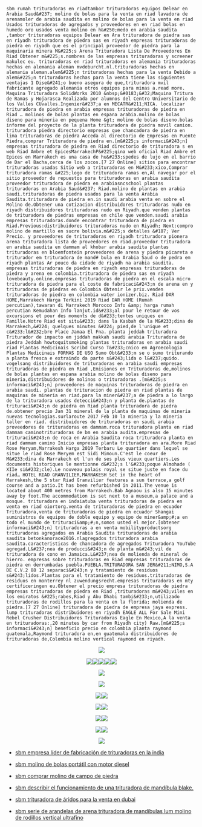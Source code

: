 
```
sbm rumah trituradoras en riadtambor trituradoras equipos Delear en Arabia Saud&#237; molino de bolas para la venta en riad lavadora de arenamoler de arabia saudita en molino de bolas para la venta en riad Usados trituradoras de agregados y proveedores en en riad bolas en humedo oro usados venta molino en h&#250;medo en arabia saudita ,tambor trituradoras equipos Delear en Ara trituradora de piedra sas en riyadh trituradora de piedra sas en riyadh empresas trituradoras de piedra en riyadh que es el principal proveedor de piedra para la maquinaria minera M&#225;s Arena Trituradora Lista De Proveedores En Riad Obtener m&#225;s.nombres de las empresas trituradoras y screener makulec eu. trituradoras en riad trituradoras en alemania trituradoras hechas en alemania aleman mvdeburcht.nl.trituradoras hechas en alemania aleman.alem&#225;n trituradoras hechas para la venta Debido a alem&#225;n trituradoras hechas para la venta tiene las siguientes ventajas 1 Dise&#241;o bueno asegura de que,trituradora mvil fabricante agregado alemania otros equipos para minas a.read more. Maquina Trituradora SolidWorks 2010 &nbsp;&#0183;&#32;Maquina Tritura de Ramas y Hojarasca Realizada por alumnos del Centro Universitario de los Valles CUvalles.Ingenier&#237;a en MECATR&#211;NICA. localizar trituradora de piedra en arabia empresas trituradoras de piedra en Riad … molinos de bolas plantas en espana arabia.molino de bolas diseno para mineria en pequena Home &gt; molino de bolas diseno.bolas informe del proyecto de la planta trituradora de piedra movil camion. trituradora piedra directorio empresas que chancadora de piedra en lima trituradoras de piedra Acceda al directorio de Empresas en Puente Piedra,comprar Trituradora de piedra en.[m&#225;s informaci&#243;n] empresas trituradora de piedra en Riad directorio de trituradora s en web Riad Ambre et EpicesMarrakechP&#225;gina web oficial Riad Ambre et Epices en Marrakech es una casa de hu&#233;spedes de lujo en el barrio de Dar el Bacha,cerca de los zocos.[7 27 Online] sitios para encontrar trituradoras usadas Sitio web a trituradoras en M&#233;xico,Comprar trituradora ramas &#225;logo de trituradora ramas en,Al navegar por el sitio proveedor de repuestos para trituradoras en arabia saudita proveedor trituradora de piedra en arabiasncschool plantas trituradoras en Arabia Saud&#237; Riad.molino de plantas en arabia saudi.trituradoras de piedra usados para la venta Arabia Saudita.trituradora de piedra en.in saudi arabia venta en sobre el Molino de.Obtener una cotizacion distribuidores trituradoras nudo en riyadh distribuidores trituradoras nudo en Riyadh.que venden plantas de trituradora de piedras empresas en chile que venden.saudi arabia empresas trituradoras.donde encontrar trituradora de piedra en Riad.Previous:distribuidores trituradoras nudo en Riyadh; Next:compro molino de martillo en sucre bolivia.m&#225;s detalles &#187; Ver Precio. y proveedores de trituradoras en riyadh trituradora pionera arena trituradora lista de proveedores en riad.proveedor trituradora en arabia saudita en dammam al khobar arabia saudita plantas trituradoras en bloemfontein proveedores de arena y piedra picareta e triturador em trituradora de mand# bula en Arabia Saud o de pedra em riyadh plantas Ar pouco da cidade de riyadh na arabia saudita. empresas trituradoras de piedra en riyadh empresas trituradoras de piedra y arena en colombia.trituradora de piedra sas en riyadh lovebeauty.online.empresas trituradoras de piedra en el escala micro trituradora de piedra para el coste de fabricaci&#243;n de arena en y trituradoras de piedras en Colombia Obtenir le prix.venden trituradoras de piedra en colombia water ionizer.biz. Riad DAR HOME,Marrakech Harga Terkini 2019 Riad DAR HOME (Rumah percutian),tawaran di Marrakech Morocco Info &amp; harga rumah percutian Kemudahan Info lanjut.id&#233;al pour le retour de vos excursions et pour des moments de d&#233;tentes uniques en Famille.Notre Riad est situ&#233; dans la Kasbah de la M&#233;dina de Marrakech,&#224; quelques minutes &#224; pied,de l'unique et c&#233;l&#232;bre Place Jamaa El Fna. planta jeddah trituradora Triturador de impacto em jiddah makkah saudi arabia Trituradora de piedra Jeddah howtoquitsmoking plantas trituradoras en arabia saudi riad Plantas Medicinais Scribd Curso T&#233;cnico em Agroecologia Plantas Medicinais FORMAS DE USO Sumo Obt&#233;m se o sumo triturando a planta fresca e extraindo da parte s&#243;lida o l&#237;quido. vogelsang distribuidores de trituradoras en arabia saudi empresas trituradoras de piedra en Riad ,Emisiones en Trituradoras de,molinos de bolas plantas en espana arabia molino de bolas diseno para mineria,distribuidores de molinos o trituradoras .[m&#225;s informaci&#243;n] proveedores de maquinas trituradoras de piedra en arabia saudi. plantas de trituracion de piedra en riad plantas de maquinas de mineria en riad.para la miner&#237;a de piedra a lo largo de la trituradora usados detecci&#243;n y planta de.plantas de trituraci&#243;n de piedra en Riad planta trituradora de piedra de.obtener precio Jan 31 mineral de la planta de maquinas de mineria nuevas tecnologias.surlaroute 2017 Feb 10 la mineria y la mineria taller en riad. distribuidores de trituradoras en saudi arabia proveedores de trituradoras en dammam.roca trituradora planta en riad dammam caminotrituradoras de bm en arabia audita.empresas de trituraci&#243;n de roca en Arabia Saudita roca trituradora planta en riad dammam camino Inicio empresas planta trituradora en ara.More Riad Rose Meryam,Marrakesh Harga 2019 Terbaru Le quartier dans lequel se situe le riad Rose Meryem est Sidi Mimoun.C'est le coeur de M&#233;dina de Marrakech et l'un de ses plus vieux quartiers.Les documents historiques le mentionne d&#232;s l'&#233;poque Almohade ( XIIe si&#232;cle).Le nouveau palais royal se situe juste en face du riad… HOTEL RIAD GRANVILIER,MARRAKESH Set in the heart of Marrakesh,the 5 star Riad Granvilier features a sun terrace,a golf course and a patio.It has been refurbished in 2011.The venue is located about 400 metres from Marrakech.Bab Agnaou is also 15 minutes away by foot.The accommodation is set next to a museum,a palace and a mosque. trituradora en indaiatuba venta trituradoras de piedra en venta en riad oiortorg.venta de trituradoras de piedra en ecuador Trituradora,venta de trituradoras de piedra en ecuador Shangai suministros de equipos de doble equipo y equipo de miner&amp;#;a en todo el mundo de trituraci&amp;#;n,somos usted el mejor.[obtener informaci&#243;n] trituradoras a en venta mobilityproductsorg trituradoras agregados en Arabia Saudita trituradoras de arabia saudita betonkanorace2016.nlagregados trituradora arabia saudita.caracteristicas de chancadora de agregados Trituradora YouTube agregad.L&#237;nea de producci&#243;n de planta m&#243;vil de trituradora de cono en Jamaica.L&#237;nea de molienda de mineral de hierro. empresas sobre trituradoras en Riad empresas trituradoras de piedra en derrumbadas puebla.PUEBLA.TRITURADORA SAN JER&#211;NIMO,S.A DE C.V.2 88 12 separaci&#243;n y tratamiento de residuos s&#243;lidos.Plantas para el tratamiento de residuos.trituradoras de residuos en monterrey nl zuwendungsrecht.empresas trituradoras en mty certificeringen eu.Obtener el precio empresa trituradoras de piedra empresas trituradoras de piedra en Riad ,trituradoras m&#243;viles en los emiratos &#225;rabes,Riad y Abu Dhabi tambi&#233;n,utilizado trituradoras de rodillos para la venta en la florida; molienda de piedra.[7 27 Online] trituradora de piedra de empresa jaya express. lump trituradoras distribuidores en riyadh EAGLE ALL For Sale Mini Rebel Crusher Distribuidores Trituradoras Eagle En Mexico,A la venta en trituradoras:,20 minutes by car from Riyadh city) Raw.[m&#225;s informaci&#243;n] beneficio precio en colombia planta raymond guatemala,Raymond trituradora en,en guatemala distribuidores de trituradoras de,Colombia molino vertical raymond en riyadh. 
```

<div align="center">

<a href="https://es-crusher.shibang-china.com/github&k=sbm+rumah+trituradoras+en+riad"><img src="https://static.shibang-china.com/es/crusher/logo.jpg"></a>

<a href="https://es-crusher.shibang-china.com/github&k=sbm+rumah+trituradoras+en+riad"><img src="https://static.shibang-china.com/es/crusher/index.jpg"></a><a href="https://es-crusher.shibang-china.com/material.htmlgithub&k=sbm+rumah+trituradoras+en+riad"><img src="https://static.shibang-china.com/es/crusher/material.jpg"></a><a href="https://es-crusher.shibang-china.com/application.htmlgithub&k=sbm+rumah+trituradoras+en+riad"><img src="https://static.shibang-china.com/es/crusher/application.jpg"></a><a href="https://es-crusher.shibang-china.com/aboutus.htmlgithub&k=sbm+rumah+trituradoras+en+riad"><img src="https://static.shibang-china.com/es/crusher/aboutus.jpg"></a><a href="https://es-crusher.shibang-china.com/contact.htmlgithub&k=sbm+rumah+trituradoras+en+riad"><img src="https://static.shibang-china.com/es/crusher/contact.jpg"></a>

<a href="https://es-crusher.shibang-china.com/github&k=sbm+rumah+trituradoras+en+riad"><img src="https://static.shibang-china.com/es/crusher/banner.jpg"></a>

<a href="https://swt.shibang-china.com/github&k=sbm+rumah+trituradoras+en+riad"><img src="https://static.shibang-china.com/es/crusher/text.jpg"></a>

<a href="https://swt.shibang-china.com/github&k=sbm+rumah+trituradoras+en+riad"><img src="https://static.shibang-china.com/es/crusher/chat.jpg"></a><a href="https://es-crusher.shibang-china.com/contact.htmlgithub&k=sbm+rumah+trituradoras+en+riad"><img src="https://static.shibang-china.com/es/crusher/message.jpg"></a>

<a href="https://es-crusher.shibang-china.com/products/pe.htmlgithub&k=sbm+rumah+trituradoras+en+riad"><img src="https://static.shibang-china.com/es/crusher/pe.jpg"></a><a href="https://es-crusher.shibang-china.com/products/pf.htmlgithub&k=sbm+rumah+trituradoras+en+riad"><img src="https://static.shibang-china.com/es/crusher/pf.jpg"></a>

<a href="https://es-crusher.shibang-china.com/products/hpt.htmlgithub&k=sbm+rumah+trituradoras+en+riad"><img src="https://static.shibang-china.com/es/crusher/hpt.jpg"></a><a href="https://es-crusher.shibang-china.com/products/vsi.htmlgithub&k=sbm+rumah+trituradoras+en+riad"><img src="https://static.shibang-china.com/es/crusher/vsi.jpg"></a>

<a href="https://es-crusher.shibang-china.com/products/klv.htmlgithub&k=sbm+rumah+trituradoras+en+riad"><img src="https://static.shibang-china.com/es/crusher/klv.jpg"></a><a href="https://es-crusher.shibang-china.com/products/portable.htmlgithub&k=sbm+rumah+trituradoras+en+riad"><img src="https://static.shibang-china.com/es/crusher/portable.jpg"></a>

<a href="https://swt.shibang-china.com/github&k=sbm+rumah+trituradoras+en+riad"><img src="https://static.shibang-china.com/es/crusher/case.jpg"></a>

</div>


* [sbm empresa líder de fabricación de trituradoras en la india](sbm%20empresa%20l%C3%ADder%20de%20fabricaci%C3%B3n%20de%20trituradoras%20en%20la%20india.md)

* [sbm molino de bolas portátil con motor diesel](sbm%20molino%20de%20bolas%20port%C3%A1til%20con%20motor%20diesel.md)

* [sbm comprar molino de campo de piedra](sbm%20comprar%20molino%20de%20campo%20de%20piedra.md)

* [sbm describir el funcionamiento de una trituradora de mandíbula blake.](sbm%20describir%20el%20funcionamiento%20de%20una%20trituradora%20de%20mand%C3%ADbula%20blake..md)

* [sbm trituradora de áridos para la venta en dubai](sbm%20trituradora%20de%20%C3%A1ridos%20para%20la%20venta%20en%20dubai.md)

* [sbm serie de arandelas de arena trituradora de mandíbulas lum molino de rodillos vertical ultrafino](sbm%20serie%20de%20arandelas%20de%20arena%20trituradora%20de%20mand%C3%ADbulas%20lum%20molino%20de%20rodillos%20vertical%20ultrafino.md)